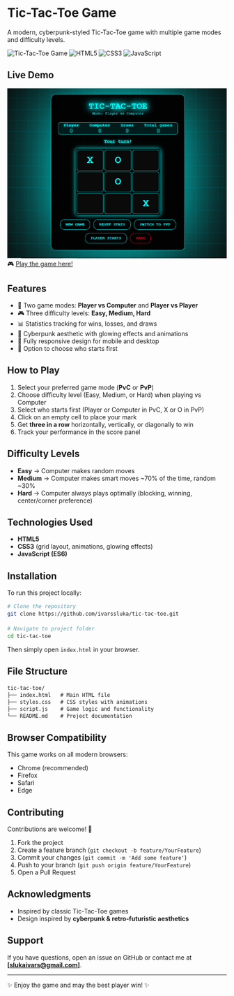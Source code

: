 # Tic-Tac-Toe Game

A modern, cyberpunk-styled Tic-Tac-Toe game with multiple game modes and difficulty levels.

![Tic-Tac-Toe Game](https://img.shields.io/badge/Game-Tic--Tac--Toe-blue)
![HTML5](https://img.shields.io/badge/HTML5-E34F26?logo=html5\&logoColor=white)
![CSS3](https://img.shields.io/badge/CSS3-1572B6?logo=css3\&logoColor=white)
![JavaScript](https://img.shields.io/badge/JavaScript-F7DF1E?logo=javascript\&logoColor=black)

## Live Demo

![tic-tac-toe](image.png)
🎮 [Play the game here!](https://dice.infy.uk/)

## Features

* 🎯 Two game modes: **Player vs Computer** and **Player vs Player**
* 🎮 Three difficulty levels: **Easy, Medium, Hard**
* 📊 Statistics tracking for wins, losses, and draws
* 🌟 Cyberpunk aesthetic with glowing effects and animations
* 📱 Fully responsive design for mobile and desktop
* 🔄 Option to choose who starts first

## How to Play

1. Select your preferred game mode (**PvC** or **PvP**)
2. Choose difficulty level (Easy, Medium, or Hard) when playing vs Computer
3. Select who starts first (Player or Computer in PvC, X or O in PvP)
4. Click on an empty cell to place your mark
5. Get **three in a row** horizontally, vertically, or diagonally to win
6. Track your performance in the score panel

## Difficulty Levels

* **Easy** → Computer makes random moves
* **Medium** → Computer makes smart moves \~70% of the time, random \~30%
* **Hard** → Computer always plays optimally (blocking, winning, center/corner preference)

## Technologies Used

* **HTML5**
* **CSS3** (grid layout, animations, glowing effects)
* **JavaScript (ES6)**

## Installation

To run this project locally:

```bash
# Clone the repository
git clone https://github.com/ivarssluka/tic-tac-toe.git

# Navigate to project folder
cd tic-tac-toe
```

Then simply open `index.html` in your browser.

## File Structure

```
tic-tac-toe/
├── index.html   # Main HTML file
├── styles.css   # CSS styles with animations
├── script.js    # Game logic and functionality
└── README.md    # Project documentation
```

## Browser Compatibility

This game works on all modern browsers:

* Chrome (recommended)
* Firefox
* Safari
* Edge

## Contributing

Contributions are welcome! 🎉

1. Fork the project
2. Create a feature branch (`git checkout -b feature/YourFeature`)
3. Commit your changes (`git commit -m 'Add some feature'`)
4. Push to your branch (`git push origin feature/YourFeature`)
5. Open a Pull Request

## Acknowledgments

* Inspired by classic Tic-Tac-Toe games
* Design inspired by **cyberpunk & retro-futuristic aesthetics**

## Support

If you have questions, open an issue on GitHub or contact me at **\[[slukaivars@gmail.com](mailto:slukaivars@gmail.com)]**.

---

✨ Enjoy the game and may the best player win! ✨
